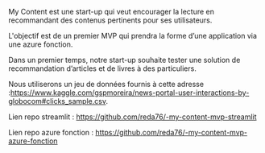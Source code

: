 My Content est une start-up qui veut encourager la lecture en recommandant des contenus pertinents pour ses utilisateurs.

L'objectif est de un premier MVP qui prendra la forme d’une application via une azure fonction. 

Dans un premier temps, notre start-up souhaite tester une solution de recommandation d’articles et de livres à des particuliers.

Nous utiliserons un jeu de données fournis à cette adresse :https://www.kaggle.com/gspmoreira/news-portal-user-interactions-by-globocom#clicks_sample.csv.

Lien repo streamlit : https://github.com/reda76/-my-content-mvp-streamlit

Lien repo azure fonction : https://github.com/reda76/-my-content-mvp-azure-fonction

